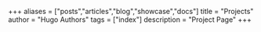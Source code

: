 +++
aliases = ["posts","articles","blog","showcase","docs"]
title = "Projects"
author = "Hugo Authors"
tags = ["index"]
description = "Project Page"
+++